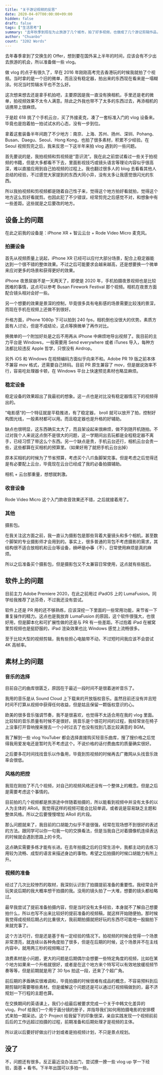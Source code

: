 ```yaml
---
title: "关于游记视频的反思"
date: 2020-04-07T00:00:00+09:00
hidden: false
draft: false
tags: ["生活思考"]
summary: "去年秋季到现在为止旅游了几个城市，拍了好多视频，也做成了几个游记剪辑作品，但是整体上并没有达到我想要的效果，或者说还有很大 提升空间。在准备新一年的拍摄前，分别从前后期总结一下这些视频中出现的问题。"
author: "Chuanbo"
count: "3202 Words"
---
```


去年春季拿到了交换生的 Offer，想到要在国外呆上半年的时间，应该会有不少出去旅游的机会，所以准备做一些 vlog。

做 vlog 的点子有很久了，早在 2016 年刚刚高考完去香港玩的时候我就拍了个视频。当时拿的是一个旧的微单，而且没有稳定器，拍出来的东西现在看来是一塌糊涂。何况当时剪辑水平也不怎么好。

这次想来想去还是拿手机拍吧，主要原因是我一直没有换相机，手里还是老的微单，拍视频效果不太令人满意。除此之外我也带不了太多的东西过去，再添相机的话携带上很麻烦。

于是趁 618 挑了个手机云台，买了外接麦克，凑了一套标准入门的 vlog 设备来。毕竟也是抱着拍一拍试试水的心态，没有一步到位。

拿着这套装备半年间跑了不少地方：南京、上海、苏州、扬州、深圳、Pohang、Busan、Daegu、Seoul、Hong Kong，也拍了很多素材，积累不少经验。在 Seoul 视频剪完之后，我来反思一下这半年来拍 vlog 遇到的一些问题。

首先要说的是，我拍视频和剪视频是“意识流”。我在此之前尝试看过一些关于拍视频的书籍，但是大多都看不下去，里面影视技巧或镜头语言等理论内容似乎很高深，难以直接应用到自己拍视频的过程上。我也翻过很多人的 blog 去看看其他人总结的经验，不过感觉大家提到的东西大同小异，没有太多让我感觉很闪光的东西。

所以我拍视频和剪视频都是随着自己性子来，觉得这个地方拍好看就拍，觉得这个地方这么剪好看就剪。也因此犯了不少错误，经常剪完之后感觉不对，和想象中有一些差距。这些就是之后要改的地方。

## 设备上的问题

在此之前我的设备是：iPhone XR + 智云云台 + Rode Video Micro 麦克风。

### 拍摄设备

首先从视频质量上说起，iPhone XR 已经可以应付大部分场景，配合上稳定器能达到一个很不错的整体效果。不过之后可能要求会越来越高，还是想要换一个微单来应对更多的场景和获得更好的效果。

iPhone 夜景尿崩不是一天两天了，即使是 2020 年，手机拍摄夜景视频也是比较困难的事情，这点可以参考 Busan Firework Festival 那个视频。相机在夜景方面配合镜头相对会好一些。

另一个想要的效果是景深的控制，毕竟很多具有电影感的场景需要比较浅的景深，而现在手机在视频上还做不到很好。

升格方面，iPhone 1080p 下可以拍到 240 fps，相机倒也没很大的优势。素质方面有人讨论，但是不成结论，这点等换微单了再作对比。

换微单的一个附加好处是之后不用再从 iPhone 中麻烦地导出视频了。我目前的主力平台是 Windows，一般需要用 Send everywhere 或者 iTunes 导入，每种方法都比较违反 Apple 哲学，只恨没有 Airdrop。

另外 iOS 和 Windows 在视频编码方面似乎向来不和。Adobe PR 19 版之前本体不兼容 mov 格式，还需要自己转码。目前 PR 原生兼容了 mov，但是据说效率不行，容易吃处理器卡顿，在 Windows 平台上快速预览素材也略显麻烦。

### 稳定设备

稳定设备的效果超出了我最初的想象。这一点也是对比没有稳定器情况下的视频得出的。

“电影感”的一个特征就是平稳推进，有了稳定器， broll 就可以放开了拍，控制好构图光线，一般素材都可以用。而且稳定器也是升格的好辅助。

缺点也很明显，这东西确实太大了，而且架设起来很麻烦，做不到随开机随拍。不过对我个人来说这点倒不是很大的问题，这一学期间出去玩都是全程稳定器不离手，已经习惯了带这么个东西。另一个缺点是贵，手机云台还行，相机云台会贵一些，这些都算在买相机的预算里。（如果好用了就把手机云台出掉）

原本买相机的时候为了节省预算，考虑买个八爪鱼脚架完事。但是考虑之后觉得还是有必要配上云台，毕竟现在云台已经成了我的必备拍摄辅助。

相机 + 云台那重量，想想就刺激。

### 收音设备

Rode Video Micro 这个入门款收音效果还不错，之后就接着用了。

### 其他

摄影包。

在我关注这方面之前，我一直认为摄影包是那些背着大量镜头和多个相机，甚至数个脚架的专业摄影师才会用到的。事实上，很多普通的背包不考虑摄影的需求，其结构很不适合放相机和云台等设备，~~损坏是小事~~（不），日常使用麻烦是真的麻烦。

所以之后准备买个摄影包，但是摄影包又不太兼容日常使用，这点就有些尴尬。

## 软件上的问题

目前主力 Adobe Premiere 2020，在此之前用过 iPadOS 上的 LumaFusion。同学给我推荐了达芬奇，不过我还没有尝试。

软件上还是 PR 用的还不够熟练，应该深挖一下里面的一些常用功能，来节省一下重复操作的精力。这点也是我放弃 LumaFusion 的原因，这个软件很强大，也很好用，但是脚本化和可扩展性做的还是与 PR 有一些差距。不过抱着 iPad 在被窝里剪视频也是挺舒服的，iPad 渲染效果也比 Windows 感觉上流畅很多。

至于比较大型的视频剪辑，我有些担心电脑带不动，不过短时间我应该不会尝试 4K 高帧率。

## 素材上的问题

### 音乐的选择

目前自己的曲库很匮乏，原因在于最近一段时间不是很着迷听音乐了。

我用的音乐是从 Sound Cloud 上下载来的开放版权音乐。虽然目前还没有并且短时间不打算从视频中获得任何收益，但是姑且保留一颗版权意识的心。

欧美的很多音乐强调节奏，我不是很喜欢，也觉得不太适合用在我的 vlog 里面。比较轻的音乐质量有时候不是很好。挑音乐是个很花时间的过程，我经常坐在椅子上没事打开音响搜来搜去一个小时过去了也没有找到几首比较满意的 BGM。

我了解到一些 vlog YouTuber 都会选择直接购买轻音乐曲库，搜了搜价格之后觉得我用爱发电还是暂时先不考虑这个。不说价格的话付费曲库的质量确实很好。

之后要多花时间找找音乐以作备用，毕竟到剪视频的时候再去广撒网从头找音乐效率会很低。

### 风格的把控

我现在刚拍了不几个视频，对自己的视频风格还没有一个整体上的概念。但是之后是需要考虑这个事情的。

目前拍的几个视频都是旅游途中伴随着拍摄的，所以能看到视频中并没有太多的以人为主体的 ARoll。我觉得这样的视频可能会比较单调，或者说是容易缺乏主题和整体风格。所以之后要慢慢增加 ARoll 的片段。

那么问题就来了，我目前的口胡能力似乎不是很强，经常在现场想不到很好的表述的方法。跟同学可以你一句我一句的交换看法，但是当我自己对着摄像机连续表达的时候就会遇到思路上的卡壳。

这点确实需要多练才能有长进。在去年拍摄之后的日常生活中，我都主动的去练习用较为流畅、成型的语言来描述身边的事物。希望之后拍摄的时候口胡能力有所上升。

### 视频的准备

经过了几次比较惨烈的取材，我深刻认识到了拍摄提前准备的重要性。我经常会开玩笑说后期的我大概率想干拍摄的我。没用的镜头拍了一大堆，想要的镜头都给略过。

最早我尝试了提前准备拍摄内容，但是当时没有太多经验，本身就不了解自己想要拍什么，所以也写不出来比较好的提前准备的视频稿，就这样开始随便拍。那时候我觉得成视频后期占的比重很大，我前期拍摄就把好玩的东西尽可能地一股脑拍下来就完事了。

这个方法可行，但是还是基于有一定经验的情况下。拍视频的时候会觉得一个场景非常漂亮，就连续以各种角度拍了很多，但是在后期的时候，这个场景并不在主线内容中，就用两三秒的视频略过了。

浪费素材是小问题，更大的问题是后期偶尔会想要一些特定角度的视频，比如在某个地方如果来一个升格就很好，或者是在这个地方来个特写可以有效地放缓视频节奏等等，但是前期就是用了 30 fps 拍这一段，还来了个超广角。

前后期的矛盾确实很难调和，毕竟拍摄的时候很难有成品的概念，不容易预料到后期剪辑时需要哪些素材。但是缓解这个问题还是可以通过打视频稿做到的，最不济规划一下行程的主题也算。

在交换期间的英语课上，我们小组最后被要求完成一个关于中韩文化差异的 vlog，Prof 给我们一个用于画分镜的册子，并指导我们如何用拍摄电影的安排模式来拍一期采访。这个 Project 给我留下的印象很深，亲自实践发现一个视频前前后后的工作远超过拍摄的过程，前期准备和后期处理才是视频的主体。

所以说以后要好好做出行计划或者是拍视频计划，不只是景点规划。

## 没了

不，问题还有很多。反正最近没办法出门，尝试撩一撩一些 vlog up 学一下经验，面基 + 看书。下半年出国可以多拍一些。